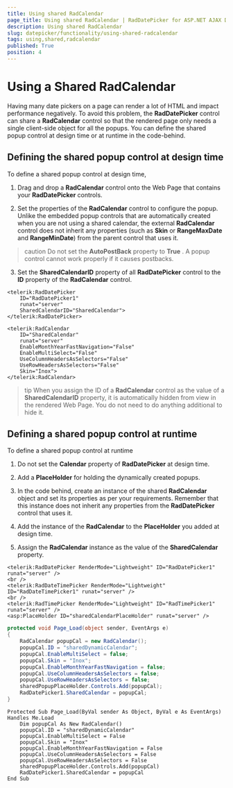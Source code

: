 ```yaml
---
title: Using shared RadCalendar
page_title: Using shared RadCalendar | RadDatePicker for ASP.NET AJAX Documentation
description: Using shared RadCalendar
slug: datepicker/functionality/using-shared-radcalendar
tags: using,shared,radcalendar
published: True
position: 4
---
```


# Using a Shared RadCalendar



Having many date pickers on a page can render a lot of HTML and impact performance negatively. To avoid this problem, the **RadDatePicker** control can share a **RadCalendar** control so that the rendered page only needs a single client-side object for all the popups. You can define the shared popup control at design time or at runtime in the code-behind.

## Defining the shared popup control at design time

To define a shared popup control at design time,

1. Drag and drop a **RadCalendar** control onto the Web Page that contains your **RadDatePicker** controls.

2. Set the properties of the **RadCalendar** control to configure the popup. Unlike the embedded popup controls that are automatically created when you are not using a shared calendar, the external **RadCalendar** control does not inherit any properties (such as **Skin** or **RangeMaxDate** and **RangeMinDate**) from the parent control that uses it.
>caution 
Do not set the **AutoPostBack** property to **True** . A popup control cannot work properly if it causes postbacks.
>

3. Set the **SharedCalendarID** property of all **RadDatePicker** control to the **ID** property of the **RadCalendar** control.

````ASPNET
<telerik:RadDatePicker
    ID="RadDatePicker1"
    runat="server"
    SharedCalendarID="SharedCalendar">
</telerik:RadDatePicker>

<telerik:RadCalendar
    ID="SharedCalendar"
    runat="server"
    EnableMonthYearFastNavigation="False"
    EnableMultiSelect="False"
    UseColumnHeadersAsSelectors="False"
    UseRowHeadersAsSelectors="False"
    Skin="Inox">
</telerik:RadCalendar>
````



>tip 
When you assign the ID of a **RadCalendar** control as the value of a **SharedCalendarID** property, it is automatically hidden from view in the rendered Web Page. You do not need to do anything additional to hide it.
>


## Defining a shared popup control at runtime

To define a shared popup control at runtime

1. Do not set the **Calendar** property of **RadDatePicker** at design time.

2. Add a **PlaceHolder** for holding the dynamically created popups.

3. In the code behind, create an instance of the shared **RadCalendar** object and set its properties as per your requirements. Remember that this instance does not inherit any properties from the **RadDatePicker** control that uses it.

4. Add the instance of the **RadCalendar** to the **PlaceHolder** you added at design time.

5. Assign the **RadCalendar** instance as the value of the **SharedCalendar** property.



````ASPNET
<telerik:RadDatePicker RenderMode="Lightweight" ID="RadDatePicker1" runat="server" />
<br />
<telerik:RadDateTimePicker RenderMode="Lightweight" ID="RadDateTimePicker1" runat="server" />
<br />
<telerik:RadTimePicker RenderMode="Lightweight" ID="RadTimePicker1" runat="server" />
<asp:PlaceHolder ID="sharedCalendarPlaceHolder" runat="server" />	
````
````C#
protected void Page_Load(object sender, EventArgs e)
{
    RadCalendar popupCal = new RadCalendar();
    popupCal.ID = "sharedDynamicCalendar";
    popupCal.EnableMultiSelect = false;
    popupCal.Skin = "Inox";
    popupCal.EnableMonthYearFastNavigation = false;
    popupCal.UseColumnHeadersAsSelectors = false;
    popupCal.UseRowHeadersAsSelectors = false;
    sharedPopupPlaceHolder.Controls.Add(popupCal);
    RadDatePicker1.SharedCalendar = popupCal;
}
````
````VB.NET
Protected Sub Page_Load(ByVal sender As Object, ByVal e As EventArgs) Handles Me.Load
    Dim popupCal As New RadCalendar()
    popupCal.ID = "sharedDynamicCalendar"
    popupCal.EnableMultiSelect = False
    popupCal.Skin = "Inox"
    popupCal.EnableMonthYearFastNavigation = False
    popupCal.UseColumnHeadersAsSelectors = False
    popupCal.UseRowHeadersAsSelectors = False
    sharedPopupPlaceHolder.Controls.Add(popupCal)
    RadDatePicker1.SharedCalendar = popupCal
End Sub
````


